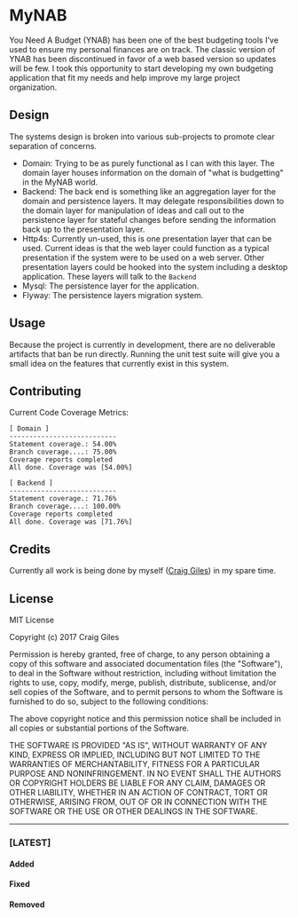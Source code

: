 # MyNAB
You Need A Budget (YNAB) has been one of the best budgeting tools I've used to ensure my personal finances are on track. The classic version of YNAB has been discontinued in favor of a web based version so updates will be few. I took this opportunity to start developing my own budgeting application that fit my needs and help improve my large project organization.

## Design
The systems design is broken into various sub-projects to promote clear separation of concerns.

* Domain: Trying to be as purely functional as I can with this layer. The domain layer houses information on the domain of "what is budgetting" in the MyNAB world.
* Backend: The back end is something like an aggregation layer for the domain and persistence layers. It may delegate responsibilities down to the domain layer for manipulation of ideas and call out to the persistence layer for stateful changes before sending the information back up to the presentation layer.
* Http4s: Currently un-used, this is one presentation layer that can be used. Current ideas is that the web layer could function as a typical presentation if the system were to be used on a web server. Other presentation layers could be hooked into the system including a desktop application. These layers will talk to the `Backend`
* Mysql: The persistence layer for the application.
* Flyway: The persistence layers migration system.

## Usage
Because the project is currently in development, there are no deliverable artifacts that ban be run directly. Running the unit test suite will give you a small idea on the features that currently exist in this system.

## Contributing
Current Code Coverage Metrics:

```
[ Domain ]
---------------------------
Statement coverage.: 54.00%
Branch coverage....: 75.00%
Coverage reports completed
All done. Coverage was [54.00%]
```

```
[ Backend ]
---------------------------
Statement coverage.: 71.76%
Branch coverage....: 100.00%
Coverage reports completed
All done. Coverage was [71.76%]
```


## Credits
Currently all work is being done by myself ([Craig Giles](http://www.github.com/craiggiles)) in my spare time.

## License
MIT License

Copyright (c) 2017 Craig Giles

Permission is hereby granted, free of charge, to any person obtaining a copy
of this software and associated documentation files (the "Software"), to deal
in the Software without restriction, including without limitation the rights
to use, copy, modify, merge, publish, distribute, sublicense, and/or sell
copies of the Software, and to permit persons to whom the Software is
furnished to do so, subject to the following conditions:

The above copyright notice and this permission notice shall be included in all
copies or substantial portions of the Software.

THE SOFTWARE IS PROVIDED "AS IS", WITHOUT WARRANTY OF ANY KIND, EXPRESS OR
IMPLIED, INCLUDING BUT NOT LIMITED TO THE WARRANTIES OF MERCHANTABILITY,
FITNESS FOR A PARTICULAR PURPOSE AND NONINFRINGEMENT. IN NO EVENT SHALL THE
AUTHORS OR COPYRIGHT HOLDERS BE LIABLE FOR ANY CLAIM, DAMAGES OR OTHER
LIABILITY, WHETHER IN AN ACTION OF CONTRACT, TORT OR OTHERWISE, ARISING FROM,
OUT OF OR IN CONNECTION WITH THE SOFTWARE OR THE USE OR OTHER DEALINGS IN THE
SOFTWARE.

---

### [LATEST]
#### Added
#### Fixed
#### Removed

